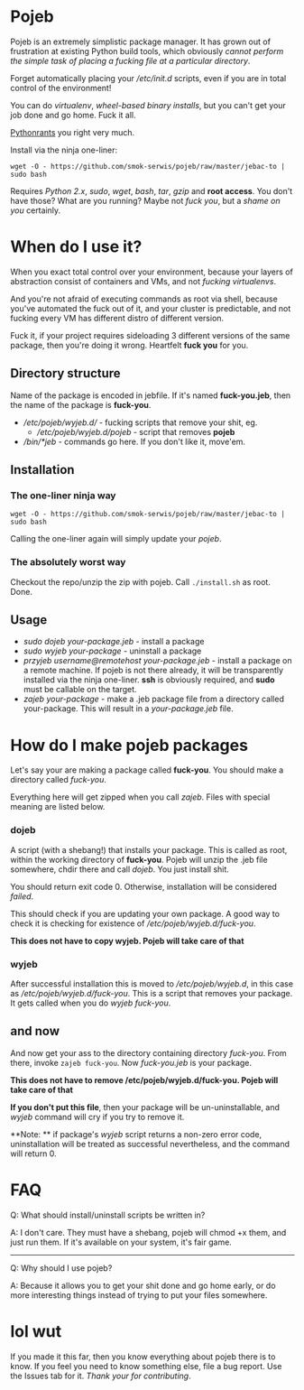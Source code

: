# Pojeb

Pojeb is an extremely simplistic package manager. It has grown out of 
frustration at existing Python build tools, which obviously _cannot perform
the simple task of placing a fucking file at a particular directory_.

Forget automatically placing your _/etc/init.d_ scripts, even if you
are in total control of the environment!

You can do _virtualenv_, _wheel-based binary installs_, but you 
can't get your job done and go home. Fuck it all.

[Pythonrants](https://pythonrants.wordpress.com/) you right very much.

Install via the ninja one-liner:

`wget -O - https://github.com/smok-serwis/pojeb/raw/master/jebac-to | sudo bash`

Requires _Python 2.x_, _sudo_, _wget_, _bash_, _tar_, _gzip_ and **root access**.
You don't have those? What are you running? Maybe not _fuck you_, but
a _shame on you_ certainly.

# When do I use it?

When you exact total control over your environment, because your layers
of abstraction consist of containers and VMs, and not _fucking virtualenvs_.

And you're not afraid of executing commands as root via shell, because you've
automated the fuck out of it, and your cluster is predictable, and not fucking
every VM has different distro of different version.

Fuck it, if your project requires sideloading 3 different versions of the same
package, then you're doing it wrong. Heartfelt **fuck you** for you.

## Directory structure

Name of the package is encoded in jebfile. If it's named **fuck-you.jeb**, 
then the name of the package is **fuck-you**.

* _/etc/pojeb/wyjeb.d/_ - fucking scripts that remove your shit, eg.
  * _/etc/pojeb/wyjeb.d/pojeb_ - script that removes **pojeb**
* _/bin/\*jeb_ - commands go here. If you don't like it, move'em. 

## Installation

### The one-liner ninja way

`wget -O - https://github.com/smok-serwis/pojeb/raw/master/jebac-to | sudo bash`

Calling the one-liner again will simply update your _pojeb_.

### The absolutely worst way

Checkout the repo/unzip the zip with pojeb. Call `./install.sh` as root.
Done.

## Usage

* _sudo dojeb your-package.jeb_ - install a package
* _sudo wyjeb your-package_ - uninstall a package
* _przyjeb username@remotehost your-package.jeb_ - install a package on
  a remote machine. If pojeb is not there already, it will be transparently installed
  via the ninja one-liner. **ssh** is 
  obviously required, and **sudo** must be callable on the target.
* _zajeb your-package_ - make a .jeb package file from a directory 
  called your-package. This will result in a _your-package.jeb_ file.

  
# How do I make pojeb packages

Let's say your are making a package called **fuck-you**. You should
make a directory called _fuck-you_. 

Everything here will get zipped when you call _zajeb_. Files with
special meaning are listed below.

### dojeb

A script (with a shebang!) that installs your package. This is called
as root, within the working directory of **fuck-you**. Pojeb will unzip
the .jeb file somewhere, chdir there and call _dojeb_. You just install
shit.

You should return exit code 0. Otherwise, installation will be
considered _failed_.

This should check if you are updating your own package. A good
way to check it is checking for existence of 
_/etc/pojeb/wyjeb.d/fuck-you_. 


**This does not have to copy wyjeb. Pojeb will take care of that**

### wyjeb

After successful installation this is moved to _/etc/pojeb/wyjeb.d_, 
in this case as _/etc/pojeb/wyjeb.d/fuck-you_.
This is a script that removes your package. It gets called when you do
_wyjeb fuck-you_. 

## and now

And now get your ass to the directory containing directory _fuck-you_.
From there, invoke `zajeb fuck-you`.
Now _fuck-you.jeb_ is your package.

**This does not have to remove /etc/pojeb/wyjeb.d/fuck-you. Pojeb
will take care of that**

**If you don't put this file**, then your package will be un-uninstallable,
and _wyjeb_ command will cry if you try to remove it.

**Note: ** if package's _wyjeb_ script returns a non-zero error code, uninstallation will be treated
as successful nevertheless, and the command will return 0.

# FAQ

Q: What should install/uninstall scripts be written in?

A: I don't care. They must have a shebang, pojeb will chmod +x them,
   and just run them. If it's available on your system, it's fair game.

---

Q: Why should I use pojeb?

A: Because it allows you to get your shit done and go home early, or 
   do more interesting things instead of trying to put your files
   somewhere.

# lol wut
If you made it this far, then you know everything about pojeb there
is to know. If you feel you need to know something else, file a
bug report. Use the Issues tab for it. _Thank your for contributing_.
